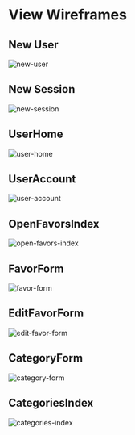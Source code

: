 # View Wireframes

## New User
![new-user]

## New Session
![new-session]

## UserHome
![user-home]

## UserAccount
![user-account]

## OpenFavorsIndex
![open-favors-index]


## FavorForm
![favor-form]


## EditFavorForm
![edit-favor-form]

## CategoryForm
![category-form]


## CategoriesIndex
![categories-index]

[new-user]: ./wireframes/new_user.png
[new-session]: ./wireframes/new_session.png
[user-home]: ./wireframes/user_home.png
[user-account]: ./wireframes/user_account.png
[open-favors-index]: ./wireframes/open_favors_index.png
[favor-form]: ./wireframes/favor_form.png
[edit-favor-form]: ./wireframes/edit_favor_form.png
[category-form]: ./wireframes/category_form.png
[categories-index]: ./wireframes/categories_index.png
